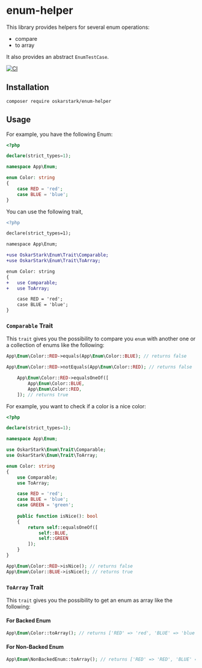 # enum-helper

This library provides helpers for several enum operations:
 * compare
 * to array

It also provides an abstract `EnumTestCase`.

[![CI][ci_badge]][ci_link]

## Installation

```
composer require oskarstark/enum-helper
```

## Usage

For example, you have the following Enum:

```php
<?php

declare(strict_types=1);

namespace App\Enum;

enum Color: string
{
    case RED = 'red';
    case BLUE = 'blue';
}
```

You can use the following trait,

```diff
<?php

declare(strict_types=1);

namespace App\Enum;

+use OskarStark\Enum\Trait\Comparable;
+use OskarStark\Enum\Trait\ToArray;

enum Color: string
{
+   use Comparable;
+   use ToArray;

    case RED = 'red';
    case BLUE = 'blue';
}
```

### `Comparable` Trait

This `trait` gives you the possibility to compare you `enum` with another one or a collection of enums like the
following:

```php
App\Enum\Color::RED->equals(App\Enum\Color::BLUE); // returns false
```

```php
App\Enum\Color::RED->notEquals(App\Enum\Color::RED); // returns false
```

```php
    App\Enum\Color::RED->equalsOneOf([
        App\Enum\Color::BLUE,
        App\Enum\Color::RED,
    ]); // returns true
```

For example, you want to check if a color is a nice color:

```php
<?php

declare(strict_types=1);

namespace App\Enum;

use OskarStark\Enum\Trait\Comparable;
use OskarStark\Enum\Trait\ToArray;

enum Color: string
{
    use Comparable;
    use ToArray;

    case RED = 'red';
    case BLUE = 'blue';
    case GREEN = 'green';
    
    public function isNice(): bool
    {
        return self::equalsOneOf([
            self::BLUE,
            self::GREEN
        ]);
    }
}
```

```php
App\Enum\Color::RED->isNice(); // returns false
App\Enum\Color::BLUE->isNice(); // returns true
```

### `ToArray` Trait

This `trait` gives you the possibility to get an enum as array like the following:

#### For Backed Enum

```php
App\Enum\Color::toArray(); // returns ['RED' => 'red', 'BLUE' => 'blue']
```

#### For Non-Backed Enum
```php
App\Enum\NonBackedEnum::toArray(); // returns ['RED' => 'RED', 'BLUE' => 'BLUE']
```

[ci_badge]: https://github.com/OskarStark/enum-helper/workflows/CI/badge.svg?branch=main
[ci_link]: https://github.com/OskarStark/enum-helper/actions?query=workflow:ci+branch:main
